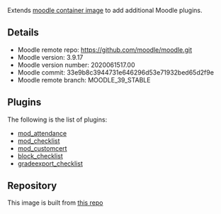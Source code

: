 Extends [moodle container image](https://quay.io/krestomatio/moodle) to add additional Moodle plugins.

## Details
* Moodle remote repo: https://github.com/moodle/moodle.git
* Moodle version: 3.9.17
* Moodle version number: 2020061517.00
* Moodle commit: 33e9b8c3944731e646296d53e71932bed65d2f9e
* Moodle remote branch: MOODLE\_39\_STABLE

## Plugins
The following is the list of plugins:
- [mod_attendance](https://moodle.org/plugins/mod_attendance)
- [mod_checklist](https://moodle.org/plugins/mod_checklist)
- [mod_customcert](https://moodle.org/plugins/mod_customcert)
- [block_checklist](https://moodle.org/plugins/block_checklist)
- [gradeexport_checklist](https://moodle.org/plugins/gradeexport_checklist)
## Repository
This image is built from [this repo](https://github.com/krestomatio/container_builder/tree/master/moodle_bundle)
